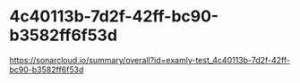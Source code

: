 # 4c40113b-7d2f-42ff-bc90-b3582ff6f53d
https://sonarcloud.io/summary/overall?id=examly-test_4c40113b-7d2f-42ff-bc90-b3582ff6f53d

